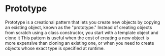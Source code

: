 # Prototype

Prototype is a creational pattern that lets you create new objects by copying an existing object, known as the "prototype."
Instead of creating objects from scratch using a class constructor, you start with a template object and clone it
This pattern is useful when the cost of creating a new object is more expensive than cloning an existing one, or when you 
need to create objects whose exact type is specified at runtime.
